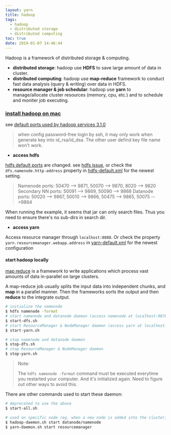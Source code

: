 ```yaml
---
layout: yarn
title: hadoop
tags:
  - hadoop
  - distributed storage
  - distributed computing
toc: true
date: 2019-01-07 14:46:44
---
```



Hadoop is a framework of distributed storage & computing.

* **distributed storage**: hadoop use **HDFS** to save large amount of data in cluster.
* **distributed computing**: hadoop use **map-reduce** framework to conduct fast data analysis (query & writing) over data in HDFS.
* **resource manager & job schedular**: hadoop use **yarn** to manage/allocate cluster resources (memory, cpu, etc.) and to schedule  and moniter job executing.

### [install hadoop on mac](http://www.cnblogs.com/micrari/p/5716851.html)

see [default ports used by hadoop services 3.1.0](http://kontext.tech/docs/DataAndBusinessIntelligence/p/default-ports-used-by-hadoop-services-hdfs-mapreduce-yarn)

> when config password-free login by ssh, it may only work when generate key into id_rsa/id_dsa. The other user defind key file name won't work.

* **access hdfs**

[hdfs default ports](https://ambari.apache.org/1.2.3/installing-hadoop-using-ambari/content/reference_chap2_1.html) are changed. see [hdfs issue](https://issues.apache.org/jira/browse/HDFS-9427), or check the `dfs.namenode.http-address` property in [hdfs-default.xml](https://hadoop.apache.org/docs/r3.2.0/hadoop-project-dist/hadoop-hdfs/hdfs-default.xml) for the newest setting.

> Namenode ports: 50470 --> 9871, 50070 --> 9870, 8020 --> 9820
> Secondary NN ports: 50091 --> 9869, 50090 --> 9868
> Datanode ports: 50020 --> 9867, 50010 --> 9866, 50475 --> 9865, 50075 -- >9864

When running the example, it seems that jar can only search files. Thus you need to ensure there's no sub-dirs in search dir.

* **access yarn**

Access resource manager through `localhost:8088`. Or check the property `yarn.resourcemanager.webapp.address` in  [yarn-default.xml](https://hadoop.apache.org/docs/r3.2.0/hadoop-yarn/hadoop-yarn-common/yarn-default.xml) for the newest configuration

#### start hadoop locally

[map reduce](https://hadoop.apache.org/docs/current/hadoop-mapreduce-client/hadoop-mapreduce-client-core/MapReduceTutorial.html) is a framework to write applications which process vast amounts of data in-parallel on large clusters. 

A map-reduce job usually splits the input data into independent chunks, and **map** in a parallel manner. Then the frameworks sorts the output and then **reduce** to the integrate output.

```sh
# initialize the namenode
$ hdfs namenode -format
# start namenode and datanode daemon (access namenode at localhost:9870)
$ start-dfs.sh
# start ResourceManager & NodeManager daemon (access yarn at localhost:8088)
$ start-yarn.sh

# stop namenode and datanode daemon
$ stop-dfs.sh
# stop ResourceManager & NodeManager daemon
$ stop-yarn.sh
```

> Note:
>
> The `hdfs namenode -format` command must be executed everytime you restarted your computer. And it's initialized again. Need to figure out other ways to avoid this.

There are other commands used to start these daemon:

```sh
# deprecated to use the above
$ start-all.sh

# used on specific node (eg. when a new node is added into the cluster, execute on that node)
$ hadoop-daemon.sh start datanode/namenode
$ yarn-daemon.sh start resourcemanager
```

